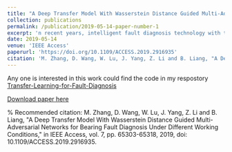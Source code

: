 ```yaml
---
title: "A Deep Transfer Model With Wasserstein Distance Guided Multi-Adversarial Networks for Bearing Fault Diagnosis Under Different Working Conditions"
collection: publications
permalink: /publication/2019-05-14-paper-number-1
excerpt: 'n recent years, intelligent fault diagnosis technology with the deep learning algorithm has been widely used in the manufacturing industry for substituting time-consuming human analysis method to enhance the efficiency of fault diagnosis. The rolling bearing as the connection between the rotor and support is the crucial component in rotating equipment. However, the working condition of the rolling bearing is under changing with complex operation demand, which will significantly degrade the performance of the intelligent fault diagnosis method. In this paper, a new deep transfer model based on Wasserstein distance guided multi-adversarial networks (WDMAN) is proposed to address this problem. The WDMAN model exploits complex feature space structures to enable the transfer of different data distributions based on multiple domain critic networks. The essence of our method is learning the shared feature representation by minimizing the Wasserstein distance between the source domain and target domain distribution in an adversarial training way. The experiment results demonstrate that our model outperforms the state-of-the-art methods on rolling bearing fault diagnosis under different working conditions. The t-distributed stochastic neighbor embedding (t-SNE) technology is used to visualize the learned domain invariant feature and investigate the transferability behind the great performance of our proposed model.'
date: 2019-05-14
venue: 'IEEE Access'
paperurl: 'https://doi.org/10.1109/ACCESS.2019.2916935'
citation: 'M. Zhang, D. Wang, W. Lu, J. Yang, Z. Li and B. Liang, "A Deep Transfer Model With Wasserstein Distance Guided Multi-Adversarial Networks for Bearing Fault Diagnosis Under Different Working Conditions," in IEEE Access, vol. 7, pp. 65303-65318, 2019, doi: 10.1109/ACCESS.2019.2916935.'
---
```


Any one is interested in this work could find the code in my respostory [Transfer-Learning-for-Fault-Diagnosis](https://github.com/mingzhangPHD/Transfer-Learning-for-Fault-Diagnosis/tree/master/WDMAN)

[Download paper here](https://www.researchgate.net/publication/346966509_Wasserstein_Distance_guided_Adversarial_Imitation_Learning_with_Reward_Shape_Exploration)

% Recommended citation: M. Zhang, D. Wang, W. Lu, J. Yang, Z. Li and B. Liang, "A Deep Transfer Model With Wasserstein Distance Guided Multi-Adversarial Networks for Bearing Fault Diagnosis Under Different Working Conditions," in IEEE Access, vol. 7, pp. 65303-65318, 2019, doi: 10.1109/ACCESS.2019.2916935.